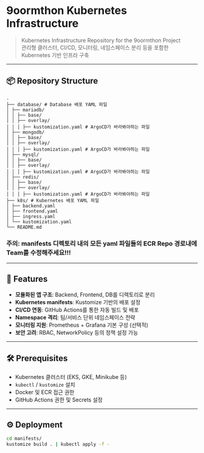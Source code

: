 # 9oormthon Kubernetes Infrastructure

> Kubernetes Infrastructure Repository for the 9oormthon Project  
> 관리형 클러스터, CI/CD, 모니터링, 네임스페이스 분리 등을 포함한 Kubernetes 기반 인프라 구축

---

## 📦 Repository Structure

```
.
├── database/ # Database 배포 YAML 파일
│ ├── mariadb/
│ │ ├── base/
│ │ ├── overlay/
│ │ │ ├── kustomization.yaml # ArgoCD가 바라봐야하는 파일
│ ├── mongodb/
│ │ ├── base/
│ │ ├── overlay/
│ │ │ ├── kustomization.yaml # ArgoCD가 바라봐야하는 파일
│ ├── mysql/
│ │ ├── base/
│ │ ├── overlay/
│ │ │ ├── kustomization.yaml # ArgoCD가 바라봐야하는 파일
│ ├── redis/
│ │ ├── base/
│ │ ├── overlay/
│ │ │ ├── kustomization.yaml # ArgoCD가 바라봐야하는 파일
├── k8s/ # Kubernetes 배포 YAML 파일
│ ├── backend.yaml
│ ├── frontend.yaml
│ ├── ingress.yaml
│ └── kustomization.yaml
└── README.md
```

### 주의: manifests 디렉토리 내의 모든 yaml 파일들의 ECR Repo 경로내에 Team를 수정해주세요!!!

---

## 🚀 Features

- **모듈화된 앱 구조**: Backend, Frontend, DB를 디렉토리로 분리
- **Kubernetes manifests**: Kustomize 기반의 배포 설정
- **CI/CD 연동**: GitHub Actions를 통한 자동 빌드 및 배포
- **Namespace 격리**: 팀/서비스 단위 네임스페이스 전략
- **모니터링 지원**: Prometheus + Grafana 기본 구성 (선택적)
- **보안 고려**: RBAC, NetworkPolicy 등의 정책 설정 가능

---

## 🛠 Prerequisites

- Kubernetes 클러스터 (EKS, GKE, Minikube 등)
- `kubectl` / `kustomize` 설치
- Docker 및 ECR 접근 권한
- GitHub Actions 권한 및 Secrets 설정

---

## ⚙️ Deployment

```bash
cd manifests/
kustomize build . | kubectl apply -f -
